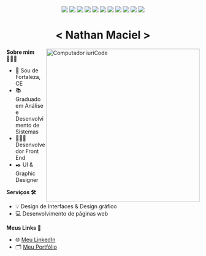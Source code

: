 <div align="center">
<img src="https://img.shields.io/badge/HTML5-E34F26?style=for-the-badge&logo=html5&logoColor=white">
<img src="https://img.shields.io/badge/CSS3-1572B6?style=for-the-badge&logo=css3&logoColor=white">
<img src="https://img.shields.io/badge/JavaScript-F7DF1E?style=for-the-badge&logo=javascript&logoColor=black">
<img src="https://img.shields.io/badge/react-%2320232a.svg?style=for-the-badge&logo=react&logoColor=%2361DAFB">
<img src="https://img.shields.io/badge/VS%20%20Code-0078d7.svg?style=for-the-badge&logo=visual-studio-code&logoColor=white">
<img src="https://img.shields.io/badge/wix-000?style=for-the-badge&logo=wix&logoColor=white">
<img src="https://img.shields.io/badge/figma-%23F24E1E.svg?style=for-the-badge&logo=figma&logoColor=white">
<img src="https://img.shields.io/badge/adobe%20illustrator-%23FF9A00.svg?style=for-the-badge&logo=adobe%20illustrator&logoColor=white">
<img src="https://img.shields.io/badge/adobe%20photoshop-%2331A8FF.svg?style=for-the-badge&logo=adobe%20photoshop&logoColor=white">
<img src="https://img.shields.io/badge/vercel-%23000000.svg?style=for-the-badge&logo=vercel&logoColor=white">
<img src="https://img.shields.io/badge/github%20pages-121013?style=for-the-badge&logo=github&logoColor=white">
</div>



<h1 align="center"><  Nathan Maciel ></h1>
<img src="https://raw.githubusercontent.com/MicaelliMedeiros/micaellimedeiros/master/image/computer-illustration.png" min-width="400px" max-width="400px" width="400px" align="right" alt="Computador iuriCode">
  
<p align="left"> <strong>Sobre mim 👨🏻‍💻</strong></p>
<ul>
<li>🔰   Sou de Fortaleza, CE</li>
<li>📚 Graduado em Análise e Desenvolvimento de Sistemas</li>
<li>👨🏻‍💻 Desenvolvedor Front End </li>
<li>✒️ UI & Graphic Designer</li>
</ul>

<p align="left"><strong>Serviços 🛠️</strong></p>
<ul>
  <li>💡 Design de Interfaces & Design gráfico</li>
  <li>💻 Desenvolvimento de páginas web</li>
</ul>

<p align="left"><strong>Meus Links 📍</strong></p>
<ul>
  <li>🌐 <a href="https://br.linkedin.com/in/nathan-maciel-104b35241" target_blank>Meu LinkedIn</a></li>
  <li>🗂️ <a href="https://portfolionathanmaciel.vercel.app/" target_blank>Meu Portfólio</a></li>
</ul>
